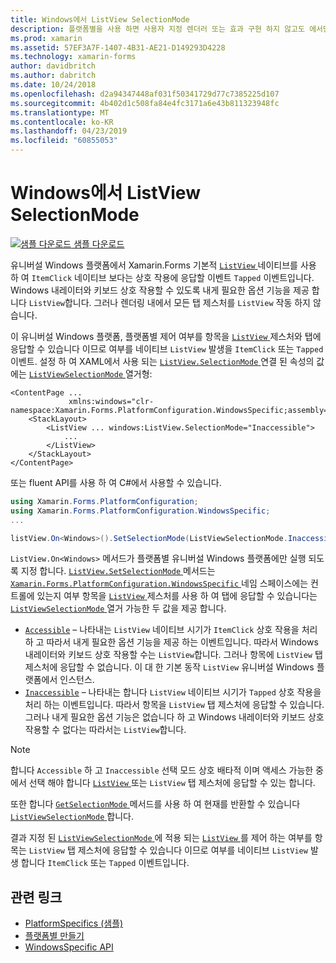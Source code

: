 ```yaml
---
title: Windows에서 ListView SelectionMode
description: 플랫폼별을 사용 하면 사용자 지정 렌더러 또는 효과 구현 하지 않고도 에서만 특정 플랫폼에서 사용할 수 있는 기능을 사용할 수 있습니다. 이 문서는 Windows 플랫폼 관련 항목을 ListView에서 탭 제스처에 응답할 수 있는지 여부를 제어 하는 사용 하는 방법을 설명 합니다.
ms.prod: xamarin
ms.assetid: 57EF3A7F-1407-4B31-AE21-D149293D4228
ms.technology: xamarin-forms
author: davidbritch
ms.author: dabritch
ms.date: 10/24/2018
ms.openlocfilehash: d2a94347448af031f50341729d77c7385225d107
ms.sourcegitcommit: 4b402d1c508fa84e4fc3171a6e43b811323948fc
ms.translationtype: MT
ms.contentlocale: ko-KR
ms.lasthandoff: 04/23/2019
ms.locfileid: "60855053"
---
```

# <a name="listview-selectionmode-on-windows"></a>Windows에서 ListView SelectionMode

[![샘플 다운로드](~/media/shared/download.png) 샘플 다운로드](https://developer.xamarin.com/samples/xamarin-forms/userinterface/platformspecifics/)

유니버설 Windows 플랫폼에서 Xamarin.Forms 기본적 [ `ListView` ](xref:Xamarin.Forms.ListView) 네이티브를 사용 하 여 `ItemClick` 네이티브 보다는 상호 작용에 응답할 이벤트 `Tapped` 이벤트입니다. Windows 내레이터와 키보드 상호 작용할 수 있도록 내게 필요한 옵션 기능을 제공 합니다 `ListView`합니다. 그러나 렌더링 내에서 모든 탭 제스처를 `ListView` 작동 하지 않습니다.

이 유니버설 Windows 플랫폼, 플랫폼별 제어 여부를 항목을 [ `ListView` ](xref:Xamarin.Forms.ListView) 제스처와 탭에 응답할 수 있습니다 이므로 여부를 네이티브 `ListView` 발생을 `ItemClick` 또는 `Tapped` 이벤트. 설정 하 여 XAML에서 사용 되는 [ `ListView.SelectionMode` ](xref:Xamarin.Forms.PlatformConfiguration.WindowsSpecific.ListView.SelectionModeProperty) 연결 된 속성의 값에는 [ `ListViewSelectionMode` ](xref:Xamarin.Forms.PlatformConfiguration.WindowsSpecific.ListViewSelectionMode) 열거형:

```xaml
<ContentPage ...
             xmlns:windows="clr-namespace:Xamarin.Forms.PlatformConfiguration.WindowsSpecific;assembly=Xamarin.Forms.Core">
    <StackLayout>
        <ListView ... windows:ListView.SelectionMode="Inaccessible">
            ...
        </ListView>
    </StackLayout>
</ContentPage>
```

또는 fluent API를 사용 하 여 C#에서 사용할 수 있습니다.

```csharp
using Xamarin.Forms.PlatformConfiguration;
using Xamarin.Forms.PlatformConfiguration.WindowsSpecific;
...

listView.On<Windows>().SetSelectionMode(ListViewSelectionMode.Inaccessible);
```

`ListView.On<Windows>` 메서드가 플랫폼별 유니버설 Windows 플랫폼에만 실행 되도록 지정 합니다. [ `ListView.SetSelectionMode` ](xref:Xamarin.Forms.PlatformConfiguration.WindowsSpecific.ListView.SetSelectionMode(Xamarin.Forms.IPlatformElementConfiguration{Xamarin.Forms.PlatformConfiguration.Windows,Xamarin.Forms.ListView},Xamarin.Forms.PlatformConfiguration.WindowsSpecific.ListViewSelectionMode)) 메서드는 [ `Xamarin.Forms.PlatformConfiguration.WindowsSpecific` ](xref:Xamarin.Forms.PlatformConfiguration.WindowsSpecific) 네임 스페이스에는 컨트롤에 있는지 여부 항목을 [ `ListView` ](xref:Xamarin.Forms.ListView) 제스처를 사용 하 여 탭에 응답할 수 있습니다는 [ `ListViewSelectionMode` ](xref:Xamarin.Forms.PlatformConfiguration.WindowsSpecific.ListViewSelectionMode) 열거 가능한 두 값을 제공 합니다.

- [`Accessible`](xref:Xamarin.Forms.PlatformConfiguration.WindowsSpecific.ListViewSelectionMode.Accessible) – 나타내는 `ListView` 네이티브 시기가 `ItemClick` 상호 작용을 처리 하 고 따라서 내게 필요한 옵션 기능을 제공 하는 이벤트입니다. 따라서 Windows 내레이터와 키보드 상호 작용할 수는 `ListView`합니다. 그러나 항목에 `ListView` 탭 제스처에 응답할 수 없습니다. 이 대 한 기본 동작 `ListView` 유니버설 Windows 플랫폼에서 인스턴스.
- [`Inaccessible`](xref:Xamarin.Forms.PlatformConfiguration.WindowsSpecific.ListViewSelectionMode.Inaccessible) – 나타내는 합니다 `ListView` 네이티브 시기가 `Tapped` 상호 작용을 처리 하는 이벤트입니다. 따라서 항목을 `ListView` 탭 제스처에 응답할 수 있습니다. 그러나 내게 필요한 옵션 기능은 없습니다 하 고 Windows 내레이터와 키보드 상호 작용할 수 없다는 따라서는 `ListView`합니다.

> [!NOTE]
> 합니다 `Accessible` 하 고 `Inaccessible` 선택 모드 상호 배타적 이며 액세스 가능한 중에서 선택 해야 합니다 [ `ListView` ](xref:Xamarin.Forms.ListView) 또는 `ListView` 탭 제스처에 응답할 수 있는 합니다.

또한 합니다 [ `GetSelectionMode` ](xref:Xamarin.Forms.PlatformConfiguration.WindowsSpecific.ListView.GetSelectionMode(Xamarin.Forms.IPlatformElementConfiguration{Xamarin.Forms.PlatformConfiguration.Windows,Xamarin.Forms.ListView})) 메서드를 사용 하 여 현재를 반환할 수 있습니다 [ `ListViewSelectionMode` ](xref:Xamarin.Forms.PlatformConfiguration.WindowsSpecific.ListViewSelectionMode)합니다.

결과 지정 된 [ `ListViewSelectionMode` ](xref:Xamarin.Forms.PlatformConfiguration.WindowsSpecific.ListViewSelectionMode) 에 적용 되는 [ `ListView` ](xref:Xamarin.Forms.ListView)를 제어 하는 여부를 항목는 `ListView` 탭 제스처에 응답할 수 있습니다 이므로 여부를 네이티브 `ListView` 발생 합니다 `ItemClick` 또는 `Tapped` 이벤트입니다.

## <a name="related-links"></a>관련 링크

- [PlatformSpecifics (샘플)](https://developer.xamarin.com/samples/xamarin-forms/userinterface/platformspecifics/)
- [플랫폼별 만들기](~/xamarin-forms/platform/platform-specifics/index.md#creating-platform-specifics)
- [WindowsSpecific API](xref:Xamarin.Forms.PlatformConfiguration.WindowsSpecific)
